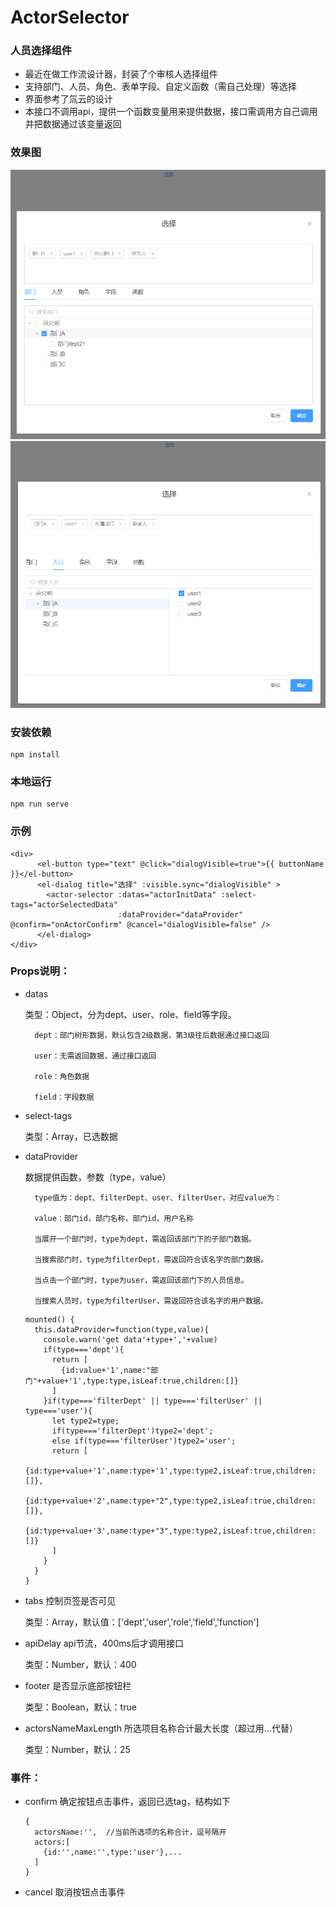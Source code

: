 # ActorSelector

### 人员选择组件
- 最近在做工作流设计器，封装了个审核人选择组件
- 支持部门、人员、角色、表单字段、自定义函数（需自己处理）等选择
- 界面参考了氚云的设计
- 本接口不调用api，提供一个函数变量用来提供数据，接口需调用方自己调用并把数据通过该变量返回

### 效果图

![Image text](https://github.com/suyana/ActorSelector/blob/main/snapshot/1.png)
![Image text](https://github.com/suyana/ActorSelector/blob/main/snapshot/2.png)


### 安装依赖
```
npm install
```

### 本地运行
```
npm run serve
```

### 示例
```
<div>
      <el-button type="text" @click="dialogVisible=true">{{ buttonName }}</el-button>
      <el-dialog title="选择" :visible.sync="dialogVisible" >
        <actor-selector :datas="actorInitData" :select-tags="actorSelectedData"
                        :dataProvider="dataProvider" @confirm="onActorConfirm" @cancel="dialogVisible=false" />
      </el-dialog>
</div>
```
### Props说明：

- datas
  
    类型：Object，分为dept、user、role、field等字段。
  
        dept：部门树形数据，默认包含2级数据，第3级往后数据通过接口返回
  
        user：无需返回数据，通过接口返回
  
        role：角色数据
  
        field：字段数据
  
- select-tags
    
    类型：Array，已选数据
  
- dataProvider
  
    数据提供函数，参数（type，value）
  
        type值为：dept、filterDept、user、filterUser，对应value为：
        
        value：部门id，部门名称，部门id，用户名称
  
        当展开一个部门时，type为dept，需返回该部门下的子部门数据。
    
        当搜索部门时，type为filterDept，需返回符合该名字的部门数据。
  
        当点击一个部门时，type为user，需返回该部门下的人员信息。
  
        当搜索人员时，type为filterUser，需返回符合该名字的用户数据。
  ```
  mounted() {
    this.dataProvider=function(type,value){
      console.warn('get data'+type+','+value)
      if(type==='dept'){
        return [
          {id:value+'1',name:"部门"+value+'1',type:type,isLeaf:true,children:[]}
        ]
      }if(type==='filterDept' || type==='filterUser' || type==='user'){
        let type2=type;
        if(type==='filterDept')type2='dept';
        else if(type==='filterUser')type2='user';
        return [
          {id:type+value+'1',name:type+'1',type:type2,isLeaf:true,children:[]},
          {id:type+value+'2',name:type+"2",type:type2,isLeaf:true,children:[]},
          {id:type+value+'3',name:type+"3",type:type2,isLeaf:true,children:[]}
        ]
      }
    }
  }
  ```

- tabs 控制页签是否可见

  类型：Array，默认值：['dept','user','role','field','function']

- apiDelay api节流，400ms后才调用接口

  类型：Number，默认：400

- footer 是否显示底部按钮栏

  类型：Boolean，默认：true

- actorsNameMaxLength 所选项目名称合计最大长度（超过用...代替）

  类型：Number，默认：25
### 事件：
- confirm 确定按钮点击事件，返回已选tag，结构如下
    ```
  {
      actorsName:'',  //当前所选项的名称合计，逗号隔开
      actors:[
        {id:'',name:'',type:'user'},...
      ]
  }
    ```

- cancel 取消按钮点击事件

